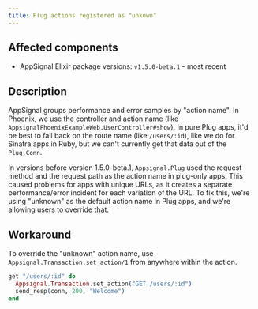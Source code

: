 ```yaml
---
title: Plug actions registered as "unkown"
---
```


## Affected components

- AppSignal Elixir package versions: `v1.5.0-beta.1` - most recent

## Description

AppSignal groups performance and error samples by "action name". In Phoenix, we use the controller and action name (like `AppsignalPhoenixExampleWeb.UserController#show`). In pure Plug apps, it'd be best to fall back on the route name (like `/users/:id`), like we do for Sinatra apps in Ruby, but we can't currently get that data out of the `Plug.Conn`.

In versions before version 1.5.0-beta.1, `Appsignal.Plug` used the request method and the request path as the action name in plug-only apps. This caused problems for apps with unique URLs, as it creates a separate performance/error incident for each variation of the URL. To fix this, we're using "unknown" as the default action name in Plug apps, and we're allowing users to override that.

## Workaround

To override the "unknown" action name, use `Appsignal.Transaction.set_action/1` from anywhere within the action.

```elixir
get "/users/:id" do
  Appsignal.Transaction.set_action("GET /users/:id")
  send_resp(conn, 200, "Welcome")
end
```
